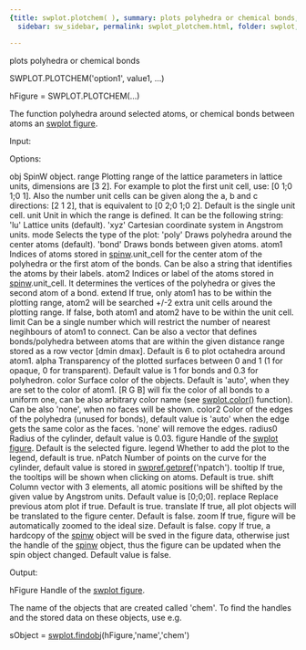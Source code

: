```yaml
---
{title: swplot.plotchem( ), summary: plots polyhedra or chemical bonds, keywords: sample,
  sidebar: sw_sidebar, permalink: swplot_plotchem.html, folder: swplot, mathjax: 'true'}

---
```

plots polyhedra or chemical bonds
 
SWPLOT.PLOTCHEM('option1', value1, ...)
 
hFigure = SWPLOT.PLOTCHEM(...)
 
The function polyhedra around selected  atoms, or chemical bonds between
atoms an [swplot figure](swplot_figure.html).
 
Input:
 
Options:
 
obj       SpinW object.
range     Plotting range of the lattice parameters in lattice units,
          dimensions are [3 2]. For example to plot the first unit cell,
          use: [0 1;0 1;0 1]. Also the number unit cells can be given
          along the a, b and c directions: [2 1 2], that is equivalent to
          [0 2;0 1;0 2]. Default is the single unit cell.
unit      Unit in which the range is defined. It can be the following
          string:
              'lu'        Lattice units (default).
              'xyz'       Cartesian coordinate system in Angstrom units.
mode      Selects the type of the plot:
              'poly'      Draws polyhedra around the center atoms
                          (default).
              'bond'      Draws bonds between given atoms.
atom1     Indices of atoms stored in [spinw](spinw.html).unit_cell for the center atom
          of the polyhedra or the first atom of the bonds. Can be also a
          string that identifies the atoms by their labels.
atom2     Indices or label of the atoms stored in [spinw](spinw.html).unit_cell. It
          determines the vertices of the polyhedra or gives the second
          atom of a bond.
extend    If true, only atom1 has to be within the plotting range, atom2
          will be searched +/-2 extra unit cells around the plotting
          range. If false, both atom1 and atom2 have to be within the
          unit cell.
limit     Can be a single number which will restrict the number of
          nearest negihbours of atom1 to connect. Can be also a vector
          that defines bonds/polyhedra between atoms that are within the
          given distance range stored as a row vector [dmin dmax].
          Default is 6 to plot octahedra around atom1.
alpha     Transparency of the plotted surfaces between 0 and 1 (1 for
          opaque, 0 for transparent). Default value is 1 for bonds and
          0.3 for polyhedron.
color     Surface color of the objects. Default is 'auto', when they are
          set to the color of atom1. [R G B] will fix the color of all
          bonds to a uniform one, can be also arbitrary color name (see
          [swplot.color()](swplot_color.html) function). Can be also 'none', when no faces
          will be shown.
color2    Color of the edges of the polyhedra (unused for bonds), default
          value is 'auto' when the edge gets the same color as the faces.
          'none' will remove the edges.
radius0   Radius of the cylinder, default value is 0.03.
figure    Handle of the [swplot figure](swplot_figure.html). Default is the selected figure.
legend    Whether to add the plot to the legend, default is true.
nPatch    Number of points on the curve for the cylinder, default
          value is stored in [swpref.getpref](swpref_getpref.html)('npatch').
tooltip   If true, the tooltips will be shown when clicking on atoms.
          Default is true.
shift     Column vector with 3 elements, all atomic positions will be
          shifted by the given value by Angstrom units. Default value is
          [0;0;0].
replace   Replace previous atom plot if true. Default is true.
translate If true, all plot objects will be translated to the figure
          center. Default is false.
zoom      If true, figure will be automatically zoomed to the ideal size.
          Default is false.
copy      If true, a hardcopy of the [spinw](spinw.html) object will be sved in the
          figure data, otherwise just the handle of the [spinw](spinw.html) object, 
          thus the figure can be updated when the spin object changed.
          Default value is false. 
 
Output:
 
hFigure           Handle of the [swplot figure](swplot_figure.html).
 
The name of the objects that are created called 'chem'. To find the
handles and the stored data on these objects, use e.g.
 
  sObject = [swplot.findobj](swplot_findobj.html)(hFigure,'name','chem')
 

